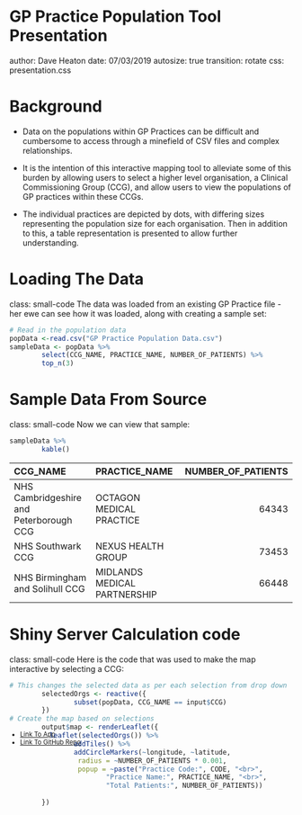 GP Practice Population Tool Presentation
========================================================
author: Dave Heaton
date: 07/03/2019
autosize: true
transition: rotate
css: presentation.css


Background
========================================================
- Data on the populations within GP Practices can be difficult and cumbersome to access through a minefield of CSV files and complex relationships. 

- It is the intention of this interactive mapping tool to alleviate some of this burden by allowing users to select a higher level organisation, a Clinical Commissioning Group (CCG), and allow users to view the populations of GP practices within these CCGs.

- The individual practices are depicted by dots, with differing sizes representing the population size for each organisation. Then in addition to this, a table representation is presented to allow further understanding.

Loading The Data
========================================================
class: small-code
The data was loaded from an existing GP Practice file - her ewe can see how it was loaded, along with creating a sample set:


```r
# Read in the population data
popData <-read.csv("GP Practice Population Data.csv")
sampleData <- popData %>%
        select(CCG_NAME, PRACTICE_NAME, NUMBER_OF_PATIENTS) %>%
        top_n(3)
```

Sample Data From Source
========================================================
class: small-code
Now we can view that sample:

```r
sampleData %>%
        kable()
```



|CCG_NAME                                |PRACTICE_NAME                | NUMBER_OF_PATIENTS|
|:---------------------------------------|:----------------------------|------------------:|
|NHS Cambridgeshire and Peterborough CCG |OCTAGON MEDICAL PRACTICE     |              64343|
|NHS Southwark CCG                       |NEXUS HEALTH GROUP           |              73453|
|NHS Birmingham and Solihull CCG         |MIDLANDS MEDICAL PARTNERSHIP |              66448|


Shiny Server Calculation code
========================================================
class: small-code
Here is the code that was used to make the map interactive by selecting a CCG:

```r
# This changes the selected data as per each selection from drop down
        selectedOrgs <- reactive({
                subset(popData, CCG_NAME == input$CCG)
        })
# Create the map based on selections
        output$map <- renderLeaflet({
          leaflet(selectedOrgs()) %>%
                addTiles() %>%
                addCircleMarkers(~longitude, ~latitude, 
                 radius = ~NUMBER_OF_PATIENTS * 0.001,
                 popup = ~paste("Practice Code:", CODE, "<br>",
                        "Practice Name:", PRACTICE_NAME, "<br>",
                        "Total Patients:", NUMBER_OF_PATIENTS))
                  
        })
```

<div class="footer" style="margin-top:-150px;font-size:80%;">
<ul class="mylinks">
        <li><a href="https://daveheaton.shinyapps.io/GPPopulations/">Link To App</a></li>
        <li><a href="https://github.com/DaveyH1/dataProductsAssignment">Link To GitHub Repo</a></li>
</ul>
</div>
